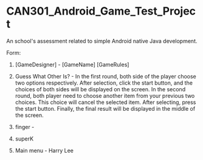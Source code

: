 # CAN301_Android_Game_Test_Project
An school's assessment related to simple Android native Java development.

Form:
1. [GameDesigner] - [GameName]
[GameRules]

1. Guess What Other Is? -
In the first round, both side of the player choose two options respectively. After selection, click the start button, and the choices of both sides will be displayed on the screen. In the second round, both player need to choose another item from your previous two choices. This choice will cancel the selected item. After selecting, press the start button. Finally, the final result will be displayed in the middle of the screen.

2. finger - 

3. superK

4. Main menu - Harry Lee
